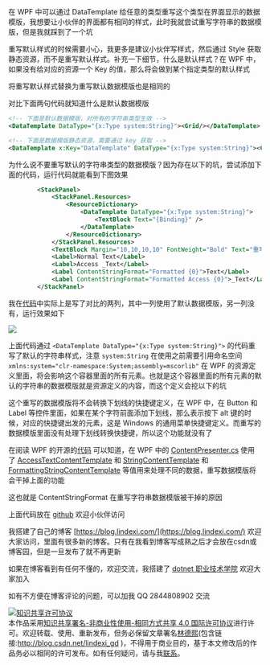 
在 WPF 中可以通过 DataTemplate 给任意的类型重写这个类型在界面显示的数据模版，我想要让小伙伴的界面都有相同的样式，此时我就尝试重写字符串的数据模版，但是我就踩到了一个坑

<!--more-->


<!-- CreateTime:4/10/2020 8:27:42 AM -->

<!-- 发布 -->

重写默认样式的时候需要小心，我更多是建议小伙伴写样式，然后通过 Style 获取静态资源，而不是重写默认样式。补充一下细节，什么是默认样式？在 WPF 中，如果没有给对应的资源一个 Key 的值，那么将会做到某个指定类型的默认样式

将重写默认样式替换为重写默认数据模版也是相同的

对比下面两句代码就知道什么是默认数据模版

```xml
<!-- 下面是默认数据模版，对所有的字符串类型生效 -->
<DataTemplate DataType="{x:Type system:String}"><Grid/></DataTemplate>

<!-- 下面是数据模版静态资源，需要通过 key 获取 -->
<DataTemplate x:Key="DataTemplate" DataType="{x:Type system:String}"><Grid/></DataTemplate>
```

为什么说不要重写默认的字符串类型的数据模版？因为存在以下的坑，尝试添加下面的代码，运行代码就能看到下图效果

```xml
        <StackPanel>
            <StackPanel.Resources>
                <ResourceDictionary>
                    <DataTemplate DataType="{x:Type system:String}">
                        <TextBlock Text="{Binding}" />
                    </DataTemplate>
                </ResourceDictionary>
            </StackPanel.Resources>
            <TextBlock Margin="10,10,10,10" FontWeight="Bold" Text="重写模版" />
            <Label>Normal Text</Label>
            <Label>Access _Text</Label>
            <Label ContentStringFormat="Formatted {0}">Text</Label>
            <Label ContentStringFormat="Formatted Access {0}">_Text</Label>
        </StackPanel>
```

我在[代码](https://github.com/lindexi/lindexi_gd/tree/cd40375e63911a052d33a4d5160b4fbd4e103b85/BallkowhejallColalljaygairwair)中实际上是写了对比的两列，其中一列使用了默认数据模版，另一列没有，运行效果如下

<!-- ![](image/WPF 为何不要重写默认 string 字符串的 DataTemplate 数据模版/WPF 为何不要重写默认 string 字符串的 DataTemplate 数据模版0.png) -->

![](http://image.acmx.xyz/lindexi%2F2020410834164208.jpg)

上面代码通过 `<DataTemplate DataType="{x:Type system:String}">` 的代码重写了默认的字符串样式，注意 `system:String` 在使用之前需要引用命名空间 `xmlns:system="clr-namespace:System;assembly=mscorlib"` 在 WPF 的资源定义里面，将会影响这个容器里面的所有元素。也就是这个容器里面的所有元素的默认的字符串的数据模版就是资源定义的内容，而这个定义会挖以下的坑

这个重写的数据模版将不会转换下划线的快捷键定义，在 WPF 中，在 Button 和 Label 等控件里面，如果在某个字符前面添加下划线，那么表示按下 alt 键的时候，对应的快捷键出发的元素，这是 Windows 的通用菜单快捷键定义。而重写的数据模版里面没有处理下划线转换快捷键，所以这个功能就没有了

在阅读 WPF 的开源的[代码](https://github.com/dotnet/wpf/blob/f033d043f3783d01b200456cadefc2d590eb5afc/src/Microsoft.DotNet.Wpf/src/PresentationFramework/System/Windows/Controls/ContentPresenter.cs#L886) 可以知道，在 WPF 中的 [ContentPresenter.cs](https://github.com/dotnet/wpf/blob/f033d043f3783d01b200456cadefc2d590eb5afc/src/Microsoft.DotNet.Wpf/src/PresentationFramework/System/Windows/Controls/ContentPresenter.cs#L886) 使用了 [AccessTextContentTemplate](https://github.com/dotnet/wpf/blob/f033d043f3783d01b200456cadefc2d590eb5afc/src/Microsoft.DotNet.Wpf/src/PresentationFramework/System/Windows/Controls/ContentPresenter.cs#L559) 和 [StringContentTemplate](https://github.com/dotnet/wpf/blob/f033d043f3783d01b200456cadefc2d590eb5afc/src/Microsoft.DotNet.Wpf/src/PresentationFramework/System/Windows/Controls/ContentPresenter.cs#L564) 和 [FormattingStringContentTemplate](https://github.com/dotnet/wpf/blob/f033d043f3783d01b200456cadefc2d590eb5afc/src/Microsoft.DotNet.Wpf/src/PresentationFramework/System/Windows/Controls/ContentPresenter.cs#L727) 等值用来处理不同的数据，重写数据模版将会干掉上面的功能

这也就是 ContentStringFormat 在重写字符串数据模版被干掉的原因

上面代码放在 [github](https://github.com/lindexi/lindexi_gd/tree/cd40375e63911a052d33a4d5160b4fbd4e103b85/BallkowhejallColalljaygairwair) 欢迎小伙伴访问



我搭建了自己的博客 [https://blog.lindexi.com/](https://blog.lindexi.com/) 欢迎大家访问，里面有很多新的博客。只有在我看到博客写成熟之后才会放在csdn或博客园，但是一旦发布了就不再更新

如果在博客看到有任何不懂的，欢迎交流，我搭建了 [dotnet 职业技术学院](https://t.me/dotnet_campus) 欢迎大家加入

如有不方便在博客评论的问题，可以加我 QQ 2844808902 交流

<a rel="license" href="http://creativecommons.org/licenses/by-nc-sa/4.0/"><img alt="知识共享许可协议" style="border-width:0" src="https://licensebuttons.net/l/by-nc-sa/4.0/88x31.png" /></a><br />本作品采用<a rel="license" href="http://creativecommons.org/licenses/by-nc-sa/4.0/">知识共享署名-非商业性使用-相同方式共享 4.0 国际许可协议</a>进行许可。欢迎转载、使用、重新发布，但务必保留文章署名[林德熙](http://blog.csdn.net/lindexi_gd)(包含链接:http://blog.csdn.net/lindexi_gd )，不得用于商业目的，基于本文修改后的作品务必以相同的许可发布。如有任何疑问，请与我[联系](mailto:lindexi_gd@163.com)。